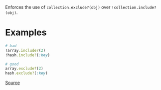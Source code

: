 
Enforces the use of `collection.exclude?(obj)`
over `!collection.include?(obj)`.

# Examples

```ruby
# bad
!array.include?(2)
!hash.include?(:key)

# good
array.exclude?(2)
hash.exclude?(:key)
```

[Source](http://www.rubydoc.info/gems/rubocop/RuboCop/Cop/Rails/NegateInclude)